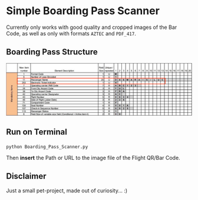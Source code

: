 # Simple Boarding Pass Scanner

Currently only works with good quality and cropped images of the Bar Code, as well as only with formats ```AZTEC``` and ```PDF_417```.

## Boarding Pass Structure

![Boarding Pass Structure](/Boarding_Pass_Scanner/boarding-pass-structure.jpg)


## Run on Terminal
```python Boarding_Pass_Scanner.py``` 

Then <b>insert</b> the Path or URL to the image file of the Flight QR/Bar Code.

## Disclaimer
Just a small pet-project, made out of curiosity... :)
